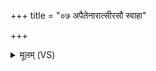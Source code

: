 +++
title = "०७ अपैतेनारात्सीरसौ स्वाहा"

+++
<details><summary>मूलम् (VS)</summary>

अपै॑तेनारात्सीरसौ॒ स्वाहा॑। ति॒ग्मायु॑धौ ति॒ग्महे॑ती सु॒षेवौ॒ सोमा॑रुद्रावि॒ह सु मृ॑डतं नः ॥
</details>